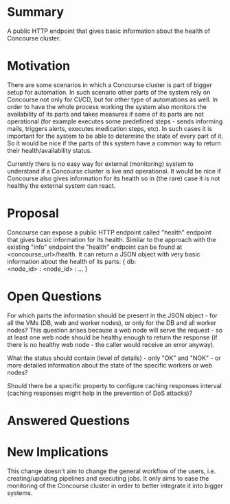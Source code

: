 # Summary

A public HTTP endpoint that gives basic information about the health of Concourse
 cluster.


# Motivation

There are some scenarios in which a Concourse cluster is part of bigger setup for
automation. In such scenario other parts of the system rely on Concourse not
only for CI/CD, but for other type of automations as well. In order to have the
whole process working the system also monitors the availability of its parts and
 takes measures if some of its parts are not operational (for example executes
some predefined steps - sends informing mails, triggers alerts, executes
medication steps, etc). In such cases it is important for the system to be able
to determine the state of every part of it. So it would be nice if the parts of
this system have a common way to return their health/availability status.

Currently there is no easy way for external (monitoring) system to understand
if a Concourse cluster is live and operational. It would be nice if Concourse
also gives information for its health so in (the rare) case it is not healthy
the external system can react.


# Proposal

Concourse can expose a public HTTP endpoint called "health" endpoint that gives
basic information for its health. Similar to the approach with the existing
"info" endpoint the "health" endpoint can be found at <concourse_url>/health.
It can return a JSON object with very basic information about the health of its
parts:
{
db: <status>  
<node_id> : <status>
<node_id> : <status>
...
}


# Open Questions

For which parts the information should be present in the JSON object - for all
the VMs (DB, web and worker nodes), or only for the DB and all worker nodes?
This question arises because a web node will serve the request - so at least one
 web node should be healthy enough to return the response (if there is no healthy
web node - the caller would receive an error anyway).

What the status should contain (level of details) - only "OK" and "NOK" - or more
detailed information about the state of the specific workers or web nodes?

Should there be a specific property to configure caching responses interval
(caching responses might help in the prevention of DoS attacks)?


# Answered Questions


# New Implications

This change doesn't aim to change the general workflow of the users, i.e.
creating/updating pipelines and executing jobs. It only aims to ease the
monitoring of the Concourse cluster in order to better integrate it into bigger
systems.
